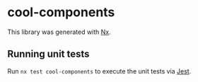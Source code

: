 # cool-components

This library was generated with [Nx](https://nx.dev).

## Running unit tests

Run `nx test cool-components` to execute the unit tests via [Jest](https://jestjs.io).
